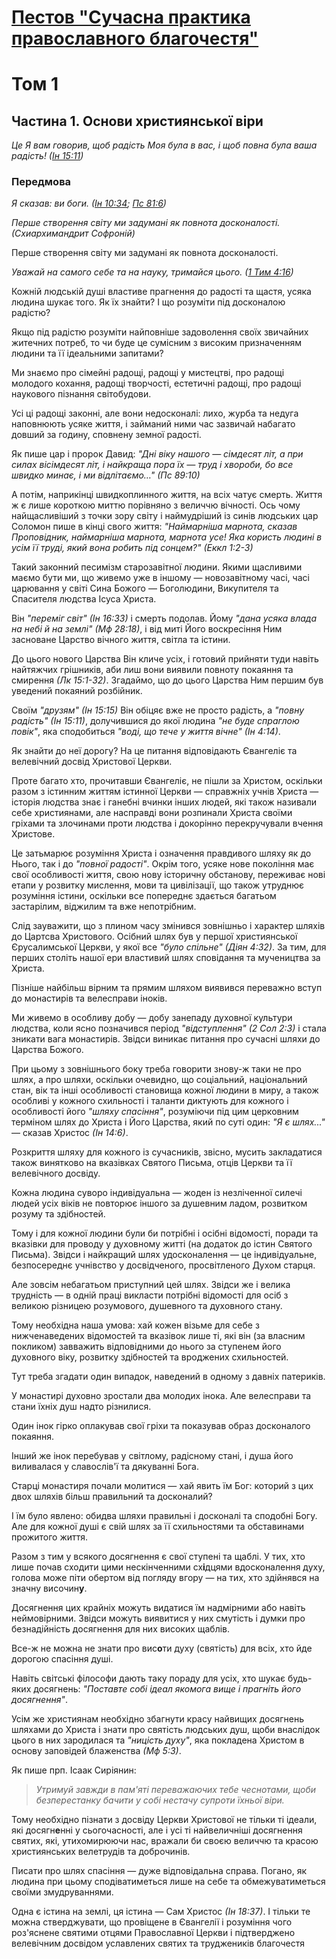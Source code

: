 # [Пестов "Сучасна практика православного благочестя"](https://azbyka.ru/otechnik/Nikolaj_Pestov/sovremennaja-praktika-pravoslavnogo-blagochestija-tom-1/)

# Том 1

## Частина 1. Основи християнської віри

_Це Я вам говорив, щоб радість Моя була в вас, і щоб повна була ваша радість!
([Ін 15:11](https://www.bibleonline.ru/bible/ukr/43/15/#11))_

### Передмова

_Я сказав: ви боги. ([Ін 10:34](https://www.bibleonline.ru/bible/ukr/43/10/#34); [Пс 81:6](https://www.bibleonline.ru/bible/ukr/19/81/#6))_

_Перше створення світу ми задумані як повнота досконалості. (Схиархимандрит Софроній)_

Перше створення світу ми задумані як повнота досконалості.

_Уважай на самого себе та на науку, тримайся цього. ([1 Тим 4:16](https://www.bibleonline.ru/bible/ukr/61/04/#16))_

Кожній людській душі властиве прагнення до радості та щастя, усяка людина шукає того. Як їх знайти? І що розуміти під досконалою радістю?

Якщо під радістю розуміти найповніше задоволення своїх звичайних житечних потреб, то чи буде це сумісним з високим призначенням людини та її ідеальними запитами?

Ми знаємо про сімейні радощі, радощі у мистецтві, про радощі молодого кохання, радощі творчості, естетичні радощі, про радощі наукового пізнання світобудови.

Усі ці радощі законні, але вони недосконалі: лихо, журба та недуга наповнюють усяке життя, і займаний ними час зазвичай набагато довший за годину, сповнену земної радості.

Як пише цар і пророк Давид: _"Дні віку нашого — сімдесят літ, а при силах вісімдесят літ, і найкраща пора їх — труд і хвороби, бо все швидко минає, і ми відлітаємо…" (Пс 89:10)_

А потім, наприкінці швидкоплинного життя, на всіх чатує смерть. Життя ж є лише короткою миттю порівняно з величчю вічності. Ось чому найщасливіший з точки зору світу і наймудріший із синів людських цар Соломон пише в кінці свого життя: _"Наймарніша марнота, сказав Проповідник, наймарніша марнота, марнота усе! Яка користь людині в усім її труді, який вона робить під сонцем?" (Еккл 1:2-3)_

Такий законний песимізм старозавітної людини. Якими щасливими маємо бути ми, що живемо уже в іншому — новозавітному часі, часі царювання у світі Сина Божого — Боголюдини, Викупителя та Спасителя людства Ісуса Христа.

Він _"переміг світ" (Ін 16:33)_ і смерть подолав. Йому _"дана усяка влада на небі й на землі" (Мф 28:18)_, і від миті Його воскресіння Ним засноване Царство вічного життя, світла та істини.

До цього нового Царства Він кличе усіх, і готовий прийняти туди навіть найтяжчих грішників, аби лиш вони виявили повноту покаяння та смирення _(Лк 15:1-32)_. Згадаймо, що до цього Царства Ним першим був уведений покаяний розбійник.

Своїм _"друзям" (Ін 15:15)_ Він обіцяє вже не просто радість, а _"повну радість" (Ін 15:11)_, долучившися до якої людина _"не буде  спраглою повік"_, яка сподобиться _"воді, що тече у життя вічне" (Ін 4:14)_.

Як знайти до неї дорогу? На це питання відповідають Євангеліє та велевічний досвід Христової Церкви.

Проте багато хто, прочитавши Євангеліє, не пішли за Христом, оскільки разом з істинним життям істинної Церкви — справжніх учнів Христа — історія людства знає і ганебні вчинки інших людей, які також називали себе християнами, але насправді вони розпинали Христа своїми гріхами та злочинами проти людства і докорінно перекручували вчення Христове.

Це затьмарює розуміння Христа і означення правдивого шляху як до Нього, так і до _"повної радості"_. Окрім того, усяке нове покоління має свої особливості життя, свою нову історичну обстанову, переживає нові етапи у розвитку мислення, мови та цивілізації, що також утруднює розуміння істини, оскільки все попереднє здається багатьом застарілим, віджилим та вже непотрібним.

Слід зауважити, що з плином часу змінився зовнішньо і характер шляхів до Цартсва Христового. Осібний шлях був у першої християнської Єрусалимської Церкви, у якої все _"було спільне" (Діян 4:32)_. За тим, для перших століть нашої ери властивий шлях сповідання та мучеництва за Христа.

Пізніше найбільш вірним та прямим шляхом виявився переважно вступ до монастирів та велесправи іноків.

Ми живемо в особливу добу — добу занепаду духовної культури людства, коли ясно позначився період _"відступлення" (2 Сол 2:3)_ і стала зникати вага монастирів. Звідси виникає питання про сучасні шляхи до Царства Божого.

При цьому з зовнішнього боку треба говорити знову-ж таки не про шлях, а про шляхи, оскільки очевидно, що соціальний, національний стан, вік та інші особливості становища кожної людини в миру, а також особливі у кожного схильності і таланти диктують для кожного і особливості його _"шляху спасіння"_, розуміючи під цим церковним терміном шлях до Христа і Його Царства, який по суті один: _"Я є шлях..."_ — сказав Христос _(Ін 14:6)_.

Розкриття шляху для кожного із сучасників, звісно, мусить закладатися також винятково на вказівках Святого Письма, отців Церкви та її велевічного досвіду.

Кожна людина суворо індивідуальна — жоден із незліченної силечі людей усіх віків не повторює іншого за душевним ладом, розвитком розуму та здібностей.

Тому і для кожної людини були би потрібні і осібні відомості, поради та вказівки для проводу у духовному житті (на додаток до істин Святого Письма). Звідси і найкращий шлях удосконалення — це індивідуальне, безпосереднє учнівство у досвідченого, просвітленого Духом старця.

Але зовсім небагатьом приступний цей шлях. Звідси же і велика трудність — в одній праці викласти потрібні відомості для осіб з великою різницею розумового, душевного та духовного стану.

Тому необхідна наша умова: хай кожен візьме для себе з нижченаведених відомостей та вказівок лише ті, які він (за власним покликом) завважить відповідними до нього за ступенем його духовного віку, розвитку здібностей та вроджених схильностей.

Тут треба згадати один випадок, наведений в одному з давніх патериків.

У монастирі духовно зростали два молодих інока. Але велесправи та стани їхніх душ надто різнилися.

Один інок гірко оплакував свої гріхи та показував образ досконалого покаяння.

Інший же інок перебував у світлому, радісному стані, і душа його виливалася у славослів'ї та дякуванні Бога.

Старці монастиря почали молитися — хай явить їм Бог: которий з цих двох шляхів більш правильний та досконалий?

І їм було явлено: обидва шляхи правильні і досконалі та сподобні Богу. Але для кожної душі є свій шлях за її схильностями та обставинами прожитого життя.

Разом з тим у всякого досягнення є свої ступені та щаблі. У тих, хто лише почав сходити цими нескінченними сх**і**дцями вдосконалення духу, голова може піти обертом від погляду вгору — на тих, хто здійнявся на значну височин**у**.

Досягнення цих крайніх можуть видатися їм надмірними або навіть неймовірними. Звідси можуть виявитися у них смутість і думки про безнадійність досягнення для них високих щаблів.

Все-ж не можна не знати про вис**о**ти духу (святість) для всіх, хто йде дорогою спасіння душі.

Навіть світські філософи дають таку пораду для усіх, хто шукає будь-яких досягнень: _"Поставте собі ідеал якомога вище і прагніть його досягнення"_.

Усім же християнам необхідно збагнути красу найвищих досягнень шляхами до Христа і знати про святість людських душ, щоби внаслідок цього в них зародилася та _"ницість духу"_, яка покладена Христом в основу заповідей блаженства _(Мф 5:3)_.

Як пише прп. Ісаак Сиріянин:

> _Утримуй завжди в пам'яті переважаючих тебе чеснотами, щоби безперестанку бачити у собі нестачу супроти їхньої віри._

Тому необхідно пізнати з досвіду Церкви Христової не тільки ті ідеали, які досягн**е**нні у сьогочасності, але і усі ті найвеличніші досягнення святих, які, утихомирюючи нас, вражали би своєю величчю та красою християнських велетрудів та доброчинів.

Писати про шлях спасіння — дуже відповідальна справа. Погано, як людина при цьому сподіватиметься лише на себе та обмежуватиметься своїми змудруваннями.

Одна є істина на землі, ця істина — Сам Христос _(Ін 18:37)_. І тільки те можна стверджувати, що провіщене в Євангелії і розуміння чого роз'яснене святими отцями Православної Церкви і підтверджено велевічним досвідом уславлених святих та труджеників благочестя